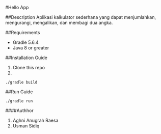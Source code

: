 #Hello App

##Description
Aplikasi kalkulator sederhana yang dapat menjumlahkan, mengurangi, mengalikan, 
dan membagi dua angka.

##Requirements
- Gradle 5.6.4
- Java 8 or greater

##Installation Guide
1. Clone this repo
2. 
```
./gradle build
```

##Run Guide
```
./gradle run
```

####Authhor
1. Aghni Anugrah Raesa
2. Usman Sidiq
